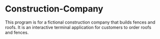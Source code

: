 # Construction-Company
This program is for a fictional construction company that builds fences and roofs. It is an interactive terminal application for customers to order roofs and fences.
